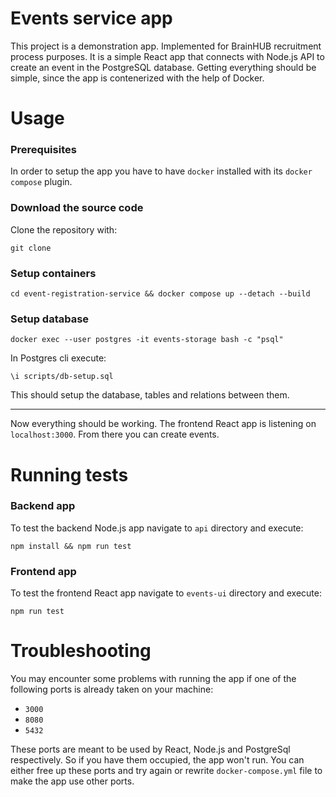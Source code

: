 # Events service app

This project is a demonstration app. Implemented for BrainHUB recruitment process purposes.
It is a simple React app that connects with Node.js API to create an event in the PostgreSQL database.
Getting everything should be simple, since the app is contenerized with the help of Docker.

# Usage

### Prerequisites
In order to setup the app you have to have `docker` installed with its `docker compose` plugin.

### Download the source code
Clone the repository with:
```
git clone
```

### Setup containers
```
cd event-registration-service && docker compose up --detach --build
```

### Setup database

```
docker exec --user postgres -it events-storage bash -c "psql"
```

In Postgres cli execute:
```
\i scripts/db-setup.sql
```
This should setup the database, tables and relations between them. 

---

Now everything should be working.
The frontend React app is listening on `localhost:3000`. From there you can create events.

# Running tests

### Backend app
To test the backend Node.js app navigate to `api` directory and execute:
```
npm install && npm run test
```

### Frontend app
To test the frontend React app navigate to `events-ui` directory and execute:
```
npm run test
```

# Troubleshooting
You may encounter some problems with running the app if one of the following ports is already taken on your machine:
* `3000`
* `8080`
* `5432`

These ports are meant to be used by React, Node.js and PostgreSql respectively. So if you have them occupied, the app won't run. You can either free up these ports and try again or rewrite `docker-compose.yml` file to make the app use other ports.